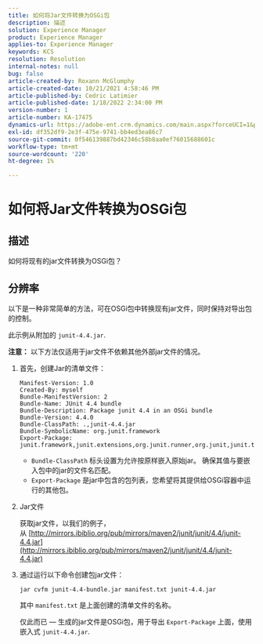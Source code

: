 ```yaml
---
title: 如何将Jar文件转换为OSGi包
description: 描述
solution: Experience Manager
product: Experience Manager
applies-to: Experience Manager
keywords: KCS
resolution: Resolution
internal-notes: null
bug: false
article-created-by: Roxann McGlumphy
article-created-date: 10/21/2021 4:58:46 PM
article-published-by: Cedric Latimier
article-published-date: 1/18/2022 2:34:00 PM
version-number: 1
article-number: KA-17475
dynamics-url: https://adobe-ent.crm.dynamics.com/main.aspx?forceUCI=1&pagetype=entityrecord&etn=knowledgearticle&id=94505726-9032-ec11-b6e5-000d3a5ba97a
exl-id: df352df9-2e3f-475e-9741-bb4ed3ea86c7
source-git-commit: 0f546139887bd42346c58b8aa0ef76015688601c
workflow-type: tm+mt
source-wordcount: '220'
ht-degree: 1%

---
```


# 如何将Jar文件转换为OSGi包

## 描述

如何将现有的jar文件转换为OSGi包？

## 分辨率

以下是一种非常简单的方法，可在OSGi包中转换现有jar文件，同时保持对导出包的控制。

此示例从附加的 `junit-4.4.jar`.

**注意：** 以下方法仅适用于jar文件不依赖其他外部jar文件的情况。

1. 首先，创建Jar的清单文件：

   ```
   Manifest-Version: 1.0
   Created-By: myself
   Bundle-ManifestVersion: 2
   Bundle-Name: JUnit 4.4 bundle
   Bundle-Description: Package junit 4.4 in an OSGi bundle
   Bundle-Version: 4.4.0
   Bundle-ClassPath: .,junit-4.4.jar
   Bundle-SymbolicName: org.junit.framework
   Export-Package: junit.framework,junit.extensions,org.junit.runner,org.junit,junit.textui
   ```

   - `Bundle-ClassPath` 标头设置为允许按原样嵌入原始jar。 确保其值与要嵌入包中的jar的文件名匹配。
   - `Export-Package` 是jar中包含的包列表，您希望将其提供给OSGi容器中运行的其他包。

1. Jar文件

   获取jar文件，以我们的例子，从 [http://mirrors.ibiblio.org/pub/mirrors/maven2/junit/junit/4.4/junit-4.4.jar](http://mirrors.ibiblio.org/pub/mirrors/maven2/junit/junit/4.4/junit-4.4.jar)

1. 通过运行以下命令创建包jar文件：

   ```
   jar cvfm junit-4.4-bundle.jar manifest.txt junit-4.4.jar
   ```

   其中 `manifest.txt` 是上面创建的清单文件的名称。

   仅此而已 — 生成的jar文件是OSGi包，用于导出 `Export-Package` 上面，使用嵌入式 `junit-4.4.jar`.

